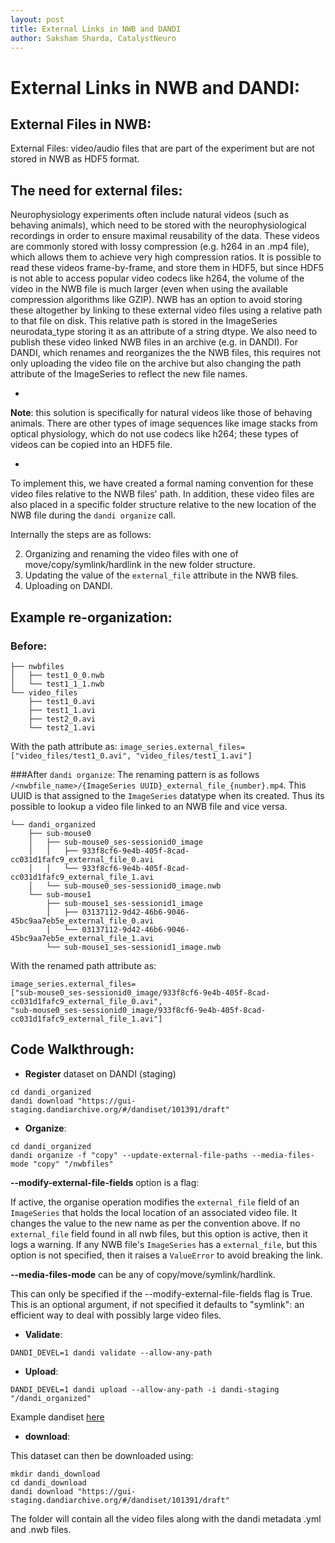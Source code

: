 ```yaml
---
layout: post
title: External Links in NWB and DANDI
author: Saksham Sharda, CatalystNeuro
---
```


# External Links in NWB and DANDI:

## External Files in NWB:
External Files: video/audio files that are part of the experiment but are not stored in NWB as HDF5 format. 

## The need for external files:
Neurophysiology experiments often include natural videos (such as behaving animals), which need to be stored with the neurophysiological recordings in order to ensure maximal reusability of the data. These videos are commonly stored with lossy compression (e.g. h264 in an .mp4 file), which allows them to achieve very high compression ratios. It is possible to read these videos frame-by-frame, and store them in HDF5, but since HDF5 is not able to access popular video codecs like h264, the volume of the video in the NWB file is much larger (even when using the available compression algorithms like GZIP). NWB has an option to avoid storing these altogether by linking to these external video files using a relative path to that file on disk. This relative path is stored in the ImageSeries neurodata_type storing it as an attribute of a string dtype. We also need to publish these video linked NWB files in an archive (e.g. in DANDI). For DANDI, which renames and reorganizes the the NWB files, this requires not only uploading the video file on the archive but also changing the path attribute of the ImageSeries to reflect the new file names. 

-
__Note__: this solution is specifically for natural videos like those of behaving animals. There are other types of image sequences like image stacks from optical physiology, which do not use codecs like h264; these types of videos can be copied into an HDF5 file.

-
To implement this, we have created a formal naming convention for these video files relative to the NWB files' path. In addition, these video files are also placed in a specific folder structure relative to the new location of the NWB file during the `dandi organize` call.  

Internally the steps are as follows:

2. Organizing and renaming the video files with one of move/copy/symlink/hardlink in the new folder structure.
3. Updating the value of the `external_file` attribute in the NWB files. 
4. Uploading on DANDI. 



## Example re-organization:

### Before:

```
├── nwbfiles
│   ├── test1_0_0.nwb
│   └── test1_1_1.nwb
└── video_files
    ├── test1_0.avi
    ├── test1_1.avi
    ├── test2_0.avi
    └── test2_1.avi
```
With the path attribute as: `image_series.external_files=["video_files/test1_0.avi", "video_files/test1_1.avi"]`

###After `dandi organize`:
The renaming pattern is as follows `/<nwbfile_name>/{ImageSeries UUID}_external_file_{number}.mp4`.
This UUID is that assigned to the `ImageSeries` datatype when its created. Thus its possible to lookup a video file linked to an NWB file and vice versa. 

```
└── dandi_organized
    ├── sub-mouse0
    │   ├── sub-mouse0_ses-sessionid0_image
    │   │   ├── 933f8cf6-9e4b-405f-8cad-cc031d1fafc9_external_file_0.avi
    │   │   └── 933f8cf6-9e4b-405f-8cad-cc031d1fafc9_external_file_1.avi
    │   └── sub-mouse0_ses-sessionid0_image.nwb
    └── sub-mouse1
        ├── sub-mouse1_ses-sessionid1_image
        │   ├── 03137112-9d42-46b6-9046-45bc9aa7eb5e_external_file_0.avi
        │   └── 03137112-9d42-46b6-9046-45bc9aa7eb5e_external_file_1.avi
        └── sub-mouse1_ses-sessionid1_image.nwb
```
With the renamed path attribute as: 

```
image_series.external_files=
["sub-mouse0_ses-sessionid0_image/933f8cf6-9e4b-405f-8cad-cc031d1fafc9_external_file_0.avi",
"sub-mouse0_ses-sessionid0_image/933f8cf6-9e4b-405f-8cad-cc031d1fafc9_external_file_1.avi"]
```

## Code Walkthrough:

- __Register__ dataset on DANDI (staging)

```
cd dandi_organized
dandi download "https://gui-staging.dandiarchive.org/#/dandiset/101391/draft"
```

- __Organize__:

```
cd dandi_organized
dandi organize -f "copy" --update-external-file-paths --media-files-mode "copy" "/nwbfiles"
```
__--modify-external-file-fields__ option is a flag:

If active, the organise operation modifies the `external_file` field of an `ImageSeries` that holds the local location of an associated video file. It changes the value to the new name as per the convention above.
If no `external_file` field found in all nwb files, but this option is active, then it logs a warning.
If any NWB file's `ImageSeries` has a `external_file`, but this option is not specified, then it raises a `ValueError` to avoid breaking the link.

__--media-files-mode__ can be any of copy/move/symlink/hardlink.

This can only be specified if the --modify-external-file-fields flag is True.
This is an optional argument, if not specified it defaults to "symlink": an efficient way to deal with possibly large video files.

- __Validate__:

```
DANDI_DEVEL=1 dandi validate --allow-any-path
```

- __Upload__:

```
DANDI_DEVEL=1 dandi upload --allow-any-path -i dandi-staging "/dandi_organized"
```

Example dandiset [here](https://gui-staging.dandiarchive.org/#/dandiset/100953/draft/files?location=)

- __download__:

This dataset can then be downloaded using:
```
mkdir dandi_download
cd dandi_download
dandi download "https://gui-staging.dandiarchive.org/#/dandiset/101391/draft"
```
The folder will contain all the video files along with the dandi metadata .yml and .nwb files.
